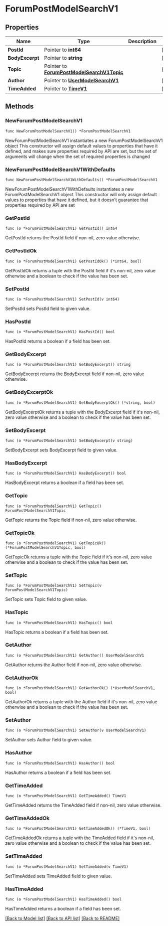 # ForumPostModelSearchV1

## Properties

Name | Type | Description | Notes
------------ | ------------- | ------------- | -------------
**PostId** | Pointer to **int64** |  | [optional] 
**BodyExcerpt** | Pointer to **string** |  | [optional] 
**Topic** | Pointer to [**ForumPostModelSearchV1Topic**](ForumPostModelSearchV1Topic.md) |  | [optional] 
**Author** | Pointer to [**UserModelSearchV1**](UserModelSearchV1.md) |  | [optional] 
**TimeAdded** | Pointer to [**TimeV1**](TimeV1.md) |  | [optional] 

## Methods

### NewForumPostModelSearchV1

`func NewForumPostModelSearchV1() *ForumPostModelSearchV1`

NewForumPostModelSearchV1 instantiates a new ForumPostModelSearchV1 object
This constructor will assign default values to properties that have it defined,
and makes sure properties required by API are set, but the set of arguments
will change when the set of required properties is changed

### NewForumPostModelSearchV1WithDefaults

`func NewForumPostModelSearchV1WithDefaults() *ForumPostModelSearchV1`

NewForumPostModelSearchV1WithDefaults instantiates a new ForumPostModelSearchV1 object
This constructor will only assign default values to properties that have it defined,
but it doesn't guarantee that properties required by API are set

### GetPostId

`func (o *ForumPostModelSearchV1) GetPostId() int64`

GetPostId returns the PostId field if non-nil, zero value otherwise.

### GetPostIdOk

`func (o *ForumPostModelSearchV1) GetPostIdOk() (*int64, bool)`

GetPostIdOk returns a tuple with the PostId field if it's non-nil, zero value otherwise
and a boolean to check if the value has been set.

### SetPostId

`func (o *ForumPostModelSearchV1) SetPostId(v int64)`

SetPostId sets PostId field to given value.

### HasPostId

`func (o *ForumPostModelSearchV1) HasPostId() bool`

HasPostId returns a boolean if a field has been set.

### GetBodyExcerpt

`func (o *ForumPostModelSearchV1) GetBodyExcerpt() string`

GetBodyExcerpt returns the BodyExcerpt field if non-nil, zero value otherwise.

### GetBodyExcerptOk

`func (o *ForumPostModelSearchV1) GetBodyExcerptOk() (*string, bool)`

GetBodyExcerptOk returns a tuple with the BodyExcerpt field if it's non-nil, zero value otherwise
and a boolean to check if the value has been set.

### SetBodyExcerpt

`func (o *ForumPostModelSearchV1) SetBodyExcerpt(v string)`

SetBodyExcerpt sets BodyExcerpt field to given value.

### HasBodyExcerpt

`func (o *ForumPostModelSearchV1) HasBodyExcerpt() bool`

HasBodyExcerpt returns a boolean if a field has been set.

### GetTopic

`func (o *ForumPostModelSearchV1) GetTopic() ForumPostModelSearchV1Topic`

GetTopic returns the Topic field if non-nil, zero value otherwise.

### GetTopicOk

`func (o *ForumPostModelSearchV1) GetTopicOk() (*ForumPostModelSearchV1Topic, bool)`

GetTopicOk returns a tuple with the Topic field if it's non-nil, zero value otherwise
and a boolean to check if the value has been set.

### SetTopic

`func (o *ForumPostModelSearchV1) SetTopic(v ForumPostModelSearchV1Topic)`

SetTopic sets Topic field to given value.

### HasTopic

`func (o *ForumPostModelSearchV1) HasTopic() bool`

HasTopic returns a boolean if a field has been set.

### GetAuthor

`func (o *ForumPostModelSearchV1) GetAuthor() UserModelSearchV1`

GetAuthor returns the Author field if non-nil, zero value otherwise.

### GetAuthorOk

`func (o *ForumPostModelSearchV1) GetAuthorOk() (*UserModelSearchV1, bool)`

GetAuthorOk returns a tuple with the Author field if it's non-nil, zero value otherwise
and a boolean to check if the value has been set.

### SetAuthor

`func (o *ForumPostModelSearchV1) SetAuthor(v UserModelSearchV1)`

SetAuthor sets Author field to given value.

### HasAuthor

`func (o *ForumPostModelSearchV1) HasAuthor() bool`

HasAuthor returns a boolean if a field has been set.

### GetTimeAdded

`func (o *ForumPostModelSearchV1) GetTimeAdded() TimeV1`

GetTimeAdded returns the TimeAdded field if non-nil, zero value otherwise.

### GetTimeAddedOk

`func (o *ForumPostModelSearchV1) GetTimeAddedOk() (*TimeV1, bool)`

GetTimeAddedOk returns a tuple with the TimeAdded field if it's non-nil, zero value otherwise
and a boolean to check if the value has been set.

### SetTimeAdded

`func (o *ForumPostModelSearchV1) SetTimeAdded(v TimeV1)`

SetTimeAdded sets TimeAdded field to given value.

### HasTimeAdded

`func (o *ForumPostModelSearchV1) HasTimeAdded() bool`

HasTimeAdded returns a boolean if a field has been set.


[[Back to Model list]](../README.md#documentation-for-models) [[Back to API list]](../README.md#documentation-for-api-endpoints) [[Back to README]](../README.md)


